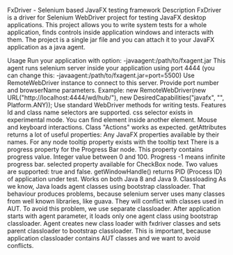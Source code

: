 FxDriver - Selenium based JavaFX testing framework
Description
FxDriver is a driver for Selenium WebDriver project for testing JavaFX desktop applications. This project allows you to write system tests for a whole application, finds controls inside application windows and interacts with them. The project is a single jar file and you can attach it to your JavaFX application as a java agent.

Usage
Run your application with option: -javaagent:/path/to/fxagent.jar
This agent runs selenium server inside your application using port 4444 (you can change this: -javaagent:/path/to/fxagent.jar=port=5500)
Use RemoteWebDriver instance to connect to this server. Provide port number and browserName parameters. Example:
new RemoteWebDriver(new URL("http://localhost:4444/wd/hub/"), new DesiredCapabilities("javafx", "", Platform.ANY));
Use standard WebDriver methods for writing tests.
Features
Id and class name selectors are supported. css selector exists in experimental mode.
You can find element inside another element.
Mouse and keyboard interactions. Class "Actions" works as expected.
getAttributes returns a lot of useful properties:
Any JavaFX properties available by their names.
For any node tooltip property exists with the tooltip text
There is a progress property for the Progress Bar node. This property contains progress value. Integer value between 0 and 100. Progress -1 means infinite progress bar.
selected property available for CheckBox node. Two values are supported: true and false.
getWindowHandle() returns PID (Process ID) of application under test.
Works on both Java 8 and Java 9.
Classloading
As we know, Java loads agent classes using bootstrap classloader. That behaviour produces problems, because selenium server uses many classes from well known libraries, like guava. They will conflict with classes used in AUT. To avoid this problem, we use separate classloader. After application starts with agent parameter, it loads only one agent class using bootstrap classloader. Agent creates new class loader with fxdriver classes and sets parent classloader to bootstrap classloader. This is important, because application classloader contains AUT classes and we want to avoid conflicts.
